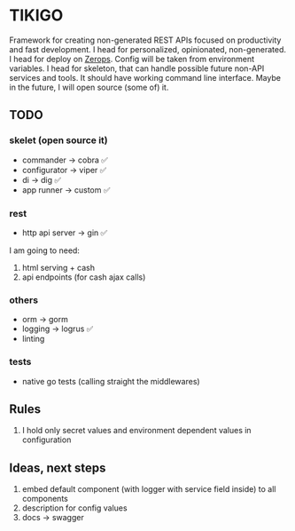 # TIKIGO

Framework for creating non-generated REST APIs focused on productivity and fast development.
I head for personalized, opinionated, non-generated.
I head for deploy on [Zerops](https://zerops.io). Config will be taken from environment variables.
I head for skeleton, that can handle possible future non-API services and tools. It should have working command line interface.
Maybe in the future, I will open source (some of) it.

## TODO

### skelet (open source it)

* commander -> cobra ✅
* configurator -> viper ✅
* di -> dig ✅
* app runner -> custom ✅

### rest

* http api server -> gin ✅

I am going to need:

1. html serving + cash
2. api endpoints (for cash ajax calls)

### others

* orm -> gorm
* logging -> logrus ✅
* linting

### tests

* native go tests (calling straight the middlewares)

## Rules

1. I hold only secret values and environment dependent values in configuration

## Ideas, next steps

1. embed default component (with logger with service field inside) to all components
2. description for config values
3. docs -> swagger
